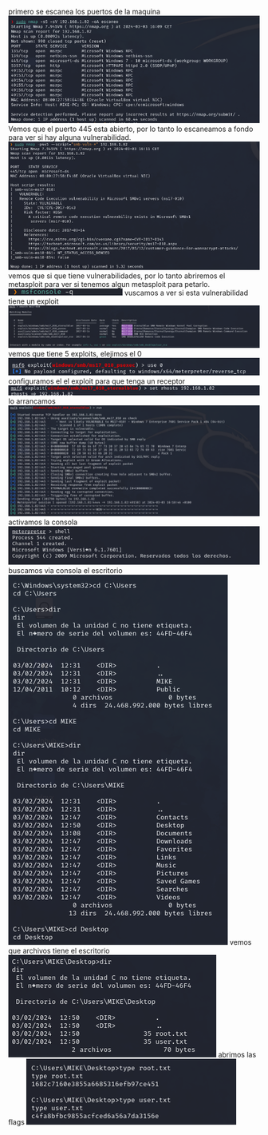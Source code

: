 primero se escanea los puertos de la maquina
<img src="Pasted image 20240303162833.png">
Vemos que el puerto 445 esta abierto, por lo tanto lo escaneamos a fondo para ver si hay alguna vulnerabilidad.
<img src="Pasted image 20240303162932.png">
vemos que si que tiene vulnerabilidades, por lo tanto abriremos el metasploit para ver si tenemos algun metasploit para petarlo.
<img src="Pasted image 20240303163015.png">
vuscamos a ver si esta vulnerabilidad tiene un exploit
<img src="Pasted image 20240303163047.png">
vemos que tiene 5 exploits, elejimos el 0
<img src="Pasted image 20240303163121.png">
configuramos el el exploit para que tenga un receptor
<img src="Pasted image 20240303163158.png">
lo arrancamos
<img src="Pasted image 20240303163241.png">
activamos la consola
<img src="Pasted image 20240303163300.png">
buscamos via consola el escritorio
<img src="Pasted image 20240303163422.png">
vemos que archivos tiene el escritorio
<img src="Pasted image 20240303163442.png">
abrimos las flags
<img src="Pasted image 20240303163504.png">


